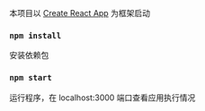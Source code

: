 本项目以 [Create React App](https://github.com/facebook/create-react-app) 为框架启动

### `npm install`
安装依赖包

### `npm start`
运行程序，在 localhost:3000 端口查看应用执行情况